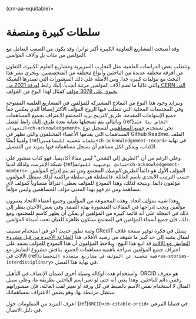 (cm-aa-equitable)=
# سلطات كبيرة ومنصفة

وقد أصبحت المشاريع التعاونية الكبيرة أكثر تواترا، وقد يكون من الصعب التعامل مع المؤلفين من مئات بل وآلاف المؤلفين.

وتتطلب بعض الدراسات العلمية، مثل التجارب السريرية ومشاريع العلوم الكبيرة، التعاون من أفرقة مختلفة عديدة من الباحثين وأنواع مختلفة من المتخصصين. ويجري نشر هذا البحث مع مؤلفات كبيرة جدا. ومن الأمثلة على ذلك المنشورات التي تصدرها الشبكة والتي غالباً ما تضم آلاف المؤلفين مرتبة أبجدياً. إليك رابط [لورقة 2021 من CERN التي تحتوي على 3078 مؤلف](http://cds.cern.ch/record/2753518#) كمثال لهذا النوع من المؤلف.

ويتزايد وجود هذا النوع من النماذج المشتركة للمؤلفين في المشاريع العلمية المفتوحة وفي المجتمعات المحلية التي تتطلب فيها الروح المؤلِّف الأكثر إنصافاً الذي يعكس حقاً جميع الإسهامات المقدمة. *طريق الترينج* يريد المجتمع الاعتراف بجميع المساهمات وبالتالي يتم تسجيلها بعناية بعدة طرق. إليك رابط لفصل {ref}`الخاص بنا على التعهدات<ch-acknowledgement>`. نحن نستخدم [جميع المساهمين](https://allcontributors.org/) لتسجيل نوع المساهمات التي يقدمها الأعضاء المختلفون والتي تظهر في Github Readme. الملف ولدينا أيضًا {ref}`ملفات شخصية للمساهمين<ch-acknowledgement-record>` في نهاية الكتاب، ويمكن لكل مساهم أن يسجل مساهماته فيها بمزيد من التفصيل.

وعلى الرغم من أن "الطريق إلى الشحن" ليس مقالا أكاديميا، فهو كتاب منشور على شبكة الإنترنت، ولذلك لدينا {ref}`مبادئ توجيهية للمؤلف<ch-acknowledgement-members>`. المؤلف الأول هو دائماً *الطريق الوشيك* المجتمع ومن ثم يتم إدراج المؤلفين حسب الترتيب الأبجدي باسم العائلة. فالسلطة هي سلطة تراكمية لذلك سيظل المؤلفون مؤلفون دائما. ونتيجة لذلك، وهذا النموذج للمؤلف يعطي اعترافاً متساوياً كمؤلف لأي مساهمة ومن ثم فهو بهذا المعنى مؤلف للمساهمين وليس مؤلفاً.

وهذا شبيه بمؤلف اتحاد. وهذه المجموعة من المؤلِّفين وجميع أعضاء الاتحاد يعتبرون مؤلِّفين ويجب إدراجها في المقالات المنشورة بهذه الصفة. وفي بعض الأحيان ينظر إلى ذلك في المجلة على أنه قائمة كبيرة من المؤلفين أو يمكن أن يظهر كاسم للمجتمع، ومع ذلك، فإن جميع أسماء المؤلفين في المجتمع ستكون ظاهرة للعيان تحت أسماء المؤلفين.

وثمة تطور حديث آخر في استخدام تصنيف CRediT يتمثل في فكرة توفير صفحة غلاف لمقال يشبه إلى حد كبير ما شوهد من رصيد الأفلام. هذا [الطباعة الأخيرة من قبل مشروع التعايش مع الآلات](https://livingwithmachines.ac.uk/highlighting-authors-contributions-and-interdisciplinary-collaborations-in-living-with-machines/) قد اتبع هذا النهج. ويلاحظ المؤلفون أن هذا النموذج للمؤلف يعتمد على اعتراف جميع المؤلفين صراحة بأهمية مساهمات الجميع. يناقش مشروع التعايش مع الآلات في {ref}`قصة شخصية عن المؤلف في مشاريع متعددة التخصصات<aa-stories-interdisciplinary>` في نهاية هذا الفصل.

واستخدام هذه الوكالة وسيلة أخرى لضمان الإنصاف في التأهيل. ORCID هو معرف رقمي دائم للباحثين. وهذا يعني أنه حتى لو تغير اسم الباحثين بطريقة ما، وعلى سبيل المثال لا استخدام نفس الاسم بالضبط في كل ورقة أو تغيير لقب العائلة، فإن منشوراتهم ستظل مرتبطة بها. وهو يضمن الاعتراف بمساهماتك.

اعرف المزيد من المعلومات حول {ref}`ORCID<cm-citable-orcid>` في فصلنا الفرعي في دليل الاتصال. 
